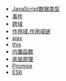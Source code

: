 - <a href="type.md">JavaScript数据类型</a>
- <a href="event.md">事件</a>
- <a href="cross.md">跨域</a>
- <a href="scope.md">作用域.作用域链</a>
- <a href="ajax.md">ajax</a>
- <a href="this.md">this</a>
- <a href="function.md">内置函数</a>
- <a href="base.md">底层原理</a>
- <a href="Promise.md">Promise</a>
- <a href="es6.md">ES6</a>

